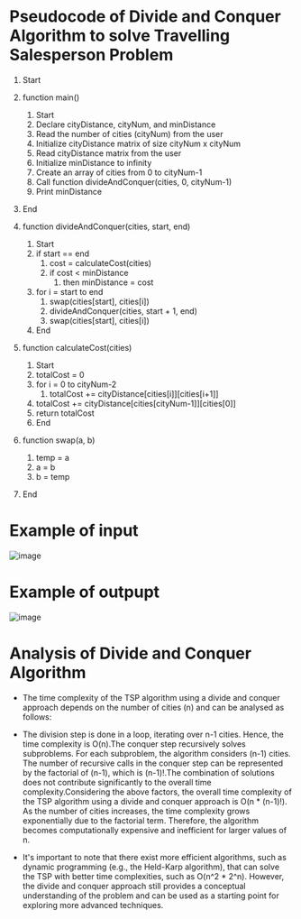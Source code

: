 # Pseudocode of Divide and Conquer Algorithm to solve Travelling Salesperson Problem

1. Start
2. function main()
   1. Start
   2. Declare cityDistance, cityNum, and minDistance
   3. Read the number of cities (cityNum) from the user
   4. Initialize cityDistance matrix of size cityNum x cityNum
   5. Read cityDistance matrix from the user
   6. Initialize minDistance to infinity
   7. Create an array of cities from 0 to cityNum-1
   8. Call function divideAndConquer(cities, 0, cityNum-1)
   9. Print minDistance
  10. End

3. function divideAndConquer(cities, start, end)
   1. Start
   2. if start == end 
         1. cost = calculateCost(cities)
         2. if cost < minDistance 
            1. then minDistance = cost
   3. for i = start to end 
         1. swap(cities[start], cities[i])
         2. divideAndConquer(cities, start + 1, end)
         3. swap(cities[start], cities[i])
   4. End

4. function calculateCost(cities)
   1. Start
   2. totalCost = 0
   3. for i = 0 to cityNum-2 
         1. totalCost += cityDistance[cities[i]][cities[i+1]]
   4. totalCost += cityDistance[cities[cityNum-1]][cities[0]]  
   5. return totalCost
   6. End

5. function swap(a, b)
   1. temp = a
   2. a = b
   3. b = temp

6. End

# Example of input
![image](https://github.com/benthen/divide-and-conquer/assets/111986781/874af583-45cd-4615-bb8f-fa22839eb383)

# Example of outpupt
![image](https://github.com/benthen/divide-and-conquer/assets/111986781/1923ce20-c4d4-4270-9157-6d71f0c5eb5c)

# Analysis of Divide and Conquer Algorithm

* The time complexity of the TSP algorithm using a divide and conquer approach depends on the number of cities (n) and can be analysed as follows:

* The division step is done in a loop, iterating over n-1 cities. Hence, the time complexity is O(n).The conquer step recursively solves subproblems. For each subproblem, the algorithm considers (n-1) cities. The number of recursive calls in the conquer step can be represented by the factorial of (n-1), which is (n-1)!.The combination of solutions does not contribute significantly to the overall time complexity.Considering the above factors, the overall time complexity of the TSP algorithm using a divide and conquer approach is O(n * (n-1)!). As the number of cities increases, the time complexity grows exponentially due to the factorial term. Therefore, the algorithm becomes computationally expensive and inefficient for larger values of n.

* It's important to note that there exist more efficient algorithms, such as dynamic programming (e.g., the Held-Karp algorithm), that can solve the TSP with better time complexities, such as O(n^2 * 2^n). However, the divide and conquer approach still provides a conceptual understanding of the problem and can be used as a starting point for exploring more advanced techniques.
